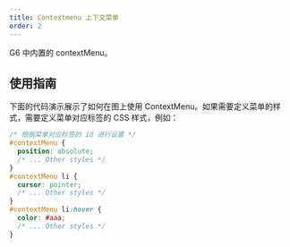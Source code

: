 ```yaml
---
title: Contextmenu 上下文菜单
order: 2
---
```


G6 中内置的 contextMenu。

## 使用指南

下面的代码演示展示了如何在图上使用 ContextMenu。如果需要定义菜单的样式，需要定义菜单对应标签的 CSS 样式，例如：

```css
/* 根据菜单对应标签的 id 进行设置 */
#contextMenu {
  position: absolute;
  /* ... Other styles */
}
#contextMenu li {
  cursor: pointer;
  /* ... Other styles */
}
#contextMenu li:hover {
  color: #aaa;
  /* ... Other styles */
}
```
